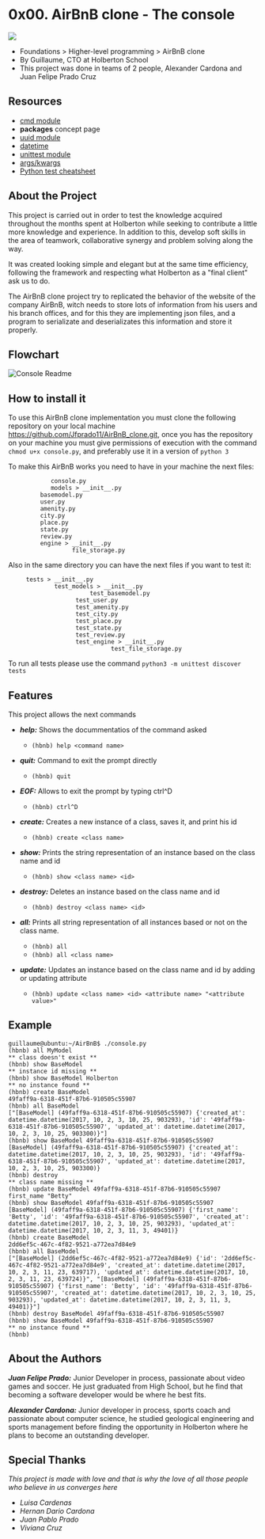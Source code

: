 # 0x00. AirBnB clone - The console
![](https://revistasumma.com/wp-content/uploads/2019/10/airbnb-678x381.png)

- Foundations > Higher-level programming > AirBnB clone
- By Guillaume, CTO at Holberton School
- This project was done in teams of 2 people, Alexander Cardona and Juan Felipe Prado Cruz

## Resources

-   [cmd module](https://intranet.hbtn.io/rltoken/Fx9HXIjmGzbmET4ylYg2Rw "cmd module")
-   **packages**  concept page
-   [uuid module](https://intranet.hbtn.io/rltoken/eaQ6aELbdqb0WmPddhD00g "uuid module")
-   [datetime](https://intranet.hbtn.io/rltoken/_ySDcgtfrwLkTyQzYHTH0Q "datetime")
-   [unittest module](https://intranet.hbtn.io/rltoken/QX7d4D__xhOJIGIWZBp39g "unittest module")
-   [args/kwargs](https://intranet.hbtn.io/rltoken/jQd3P_uSO0FeU6jlN-z5mg "args/kwargs")
-   [Python test cheatsheet](https://intranet.hbtn.io/rltoken/WPlydsqB0PG0uVcixemv9A "Python test cheatsheet")

## **About the Project**

This project is carried out in order to test the knowledge acquired throughout the months spent at Holberton while seeking to contribute a little more knowledge and experience. In addition to this, develop soft skills in the area of   teamwork, collaborative synergy and problem solving along the way.

It was created looking simple and elegant but at the same time efficiency, following the framework and respecting what Holberton as a "final client" ask us to do.

The AirBnB clone project try to replicated the behavior of the website of the company AirBnB, witch needs to store lots of information from his users and his branch offices, and for this they are implementing json files, and a program to serializate and deserializates this information and store it properly.

## Flowchart

![Console Readme](https://user-images.githubusercontent.com/77997865/124295490-83b34d80-db1e-11eb-880c-1e2ac7d6990f.jpg)

## How to install it

To use this AirBnB clone implementation you must clone the following repository on your local machine  <https://github.com/Jfprado11/AirBnB_clone.git>, once you has the repository on your machine you must give permissions of execution with the command `chmod u+x console.py`, and preferably use it in a version of `python 3`  

To make this AirBnB works you need to have in your machine the next files:

                console.py
                models > __init__.py
			 basemodel.py
			 user.py
			 amenity.py
			 city.py
			 place.py
			 state.py
			 review.py
			 engine > __init__.py
			          file_storage.py
                

Also in the same directory you can have the next files if you want to test it:
                
		 tests > __init__.py
		         test_models > __init__.py
			               test_basemodel.py
				       test_user.py
				       test_amenity.py
				       test_city.py
				       test_place.py
				       test_state.py
				       test_review.py
				       test_engine > __init__.py
				       		     test_file_storage.py

To run all tests please use the command `python3 -m unittest discover tests`

## **Features**
This project allows the next commands

- ***help:*** Shows the docummentatios of the command asked
	+ `(hbnb) help <command name>`

- ***quit:*** Command to exit the prompt directly
	+ `(hbnb) quit`

- ***EOF:*** Allows to exit the prompt by typing ctrl^D
	+ `(hbnb) ctrl^D`

- ***create:*** Creates a new instance of a class, saves it, and print his id
	+ `(hbnb) create <class name>`

- ***show:*** Prints the string representation of an instance based on the class name and id
	+ `(hbnb) show <class name> <id>`

- ***destroy:*** Deletes an instance based on the class name and id
	+ `(hbnb) destroy <class name> <id>`

- ***all:*** Prints all string representation of all instances based or not on the class name.
	+ `(hbnb) all`
	+ `(hbnb) all <class name>`

- ***update:*** Updates an instance based on the class name and id by adding or updating attribute
	+ `(hbnb) update <class name> <id> <attribute name> "<attribute value>"`

## **Example**

```
guillaume@ubuntu:~/AirBnB$ ./console.py
(hbnb) all MyModel
** class doesn't exist **
(hbnb) show BaseModel
** instance id missing **
(hbnb) show BaseModel Holberton
** no instance found **
(hbnb) create BaseModel
49faff9a-6318-451f-87b6-910505c55907
(hbnb) all BaseModel
["[BaseModel] (49faff9a-6318-451f-87b6-910505c55907) {'created_at': datetime.datetime(2017, 10, 2, 3, 10, 25, 903293), 'id': '49faff9a-6318-451f-87b6-910505c55907', 'updated_at': datetime.datetime(2017, 10, 2, 3, 10, 25, 903300)}"]
(hbnb) show BaseModel 49faff9a-6318-451f-87b6-910505c55907
[BaseModel] (49faff9a-6318-451f-87b6-910505c55907) {'created_at': datetime.datetime(2017, 10, 2, 3, 10, 25, 903293), 'id': '49faff9a-6318-451f-87b6-910505c55907', 'updated_at': datetime.datetime(2017, 10, 2, 3, 10, 25, 903300)}
(hbnb) destroy
** class name missing **
(hbnb) update BaseModel 49faff9a-6318-451f-87b6-910505c55907 first_name "Betty"
(hbnb) show BaseModel 49faff9a-6318-451f-87b6-910505c55907
[BaseModel] (49faff9a-6318-451f-87b6-910505c55907) {'first_name': 'Betty', 'id': '49faff9a-6318-451f-87b6-910505c55907', 'created_at': datetime.datetime(2017, 10, 2, 3, 10, 25, 903293), 'updated_at': datetime.datetime(2017, 10, 2, 3, 11, 3, 49401)}
(hbnb) create BaseModel
2dd6ef5c-467c-4f82-9521-a772ea7d84e9
(hbnb) all BaseModel
["[BaseModel] (2dd6ef5c-467c-4f82-9521-a772ea7d84e9) {'id': '2dd6ef5c-467c-4f82-9521-a772ea7d84e9', 'created_at': datetime.datetime(2017, 10, 2, 3, 11, 23, 639717), 'updated_at': datetime.datetime(2017, 10, 2, 3, 11, 23, 639724)}", "[BaseModel] (49faff9a-6318-451f-87b6-910505c55907) {'first_name': 'Betty', 'id': '49faff9a-6318-451f-87b6-910505c55907', 'created_at': datetime.datetime(2017, 10, 2, 3, 10, 25, 903293), 'updated_at': datetime.datetime(2017, 10, 2, 3, 11, 3, 49401)}"]
(hbnb) destroy BaseModel 49faff9a-6318-451f-87b6-910505c55907
(hbnb) show BaseModel 49faff9a-6318-451f-87b6-910505c55907
** no instance found **
(hbnb) 
```

## **About the Authors**

**_Juan Felipe Prado:_**
Junior Developer in process, passionate about video games and soccer. He just graduated from High School, but he find that becoming a software developer would be where he best fits.

**_Alexander Cardona:_**
Junior developer in process, sports coach and passionate about computer science, he studied geological engineering and sports management before finding the opportunity in Holberton where he plans to become an outstanding developer.
## **Special Thanks**

_This project is made with love and that is why the love of all those people who believe in us converges here_

-   _Luisa Cardenas_
-   _Hernan Dario Cardona_
-   _Juan Pablo Prado_
-   _Viviana Cruz_
